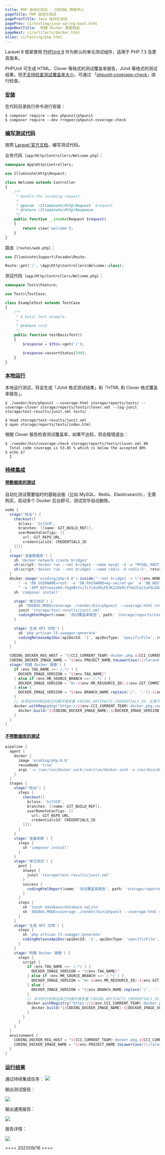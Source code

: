 ```yaml
---
title: PHP 自动化测试 - CODING 帮助中心
pageTitle: PHP 自动化测试
pagePrevTitle: Java 自动化测试
pagePrev: ci/testing/java-spring-boot.html
pageNextTitle:  构建 Docker 类型制品
pageNext: ci/artifacts/docker.html
alias: ci/testing/php.html
---
```


Laravel 8 框架使用 [PHPUnit 9](https://phpunit.de/) 作为默认的单元测试组件，适用于 PHP 7.3 及更高版本。

PHPUnit 可生成 HTML、Clover 等格式的测试覆盖率报告，JUnit 等格式的测试结果，但[不支持检查测试覆盖率大小](https://github.com/sebastianbergmann/phpunit/issues/1877)，可通过 「[phpunit-coverage-check](https://packagist.org/packages/rregeer/phpunit-coverage-check)」进行检查。

### [安装](#install)

在代码目录执行命令进行安装：

```shell
$ composer require --dev phpunit/phpunit
$ composer require --dev rregeer/phpunit-coverage-check
```

### [编写测试代码](#code)

按照 [Laravel 官方文档](https://laravel.com/docs/testing)，编写测试代码。

业务代码（`app/Http/Controllers/Welcome.php`）：

```php
namespace App\Http\Controllers;

use Illuminate\Http\Request;

class Welcome extends Controller
{
    /**
     * Handle the incoming request.
     *
     * @param  \Illuminate\Http\Request  $request
     * @return \Illuminate\Http\Response
     */
    public function __invoke(Request $request)
    {
        return view('welcome');
    }
}
```

路由（`routes/web.php`）：

```php
use Illuminate\Support\Facades\Route;

Route::get('/', \App\Http\Controllers\Welcome::class);
```

测试代码（`app/Http/Controllers/Welcome.php`）：

```php
namespace Tests\Feature;

use Tests\TestCase;

class ExampleTest extends TestCase
{
    /**
     * A basic test example.
     *
     * @return void
     */
    public function testBasicTest()
    {
        $response = $this->get('/');

        $response->assertStatus(200);
    }
}
```

### [本地运行](#run)

本地运行测试，将会生成「JUnit 格式测试结果」和「HTML 和 Clover 格式覆盖率报告」。


```shell
$ ./vendor/bin/phpunit --coverage-html storage/reports/tests/ --coverage-clover storage/reports/tests/clover.xml --log-junit storage/test-results/junit.xml tests/

$ head storage/test-results/junit.xml
$ open storage/reports/tests/index.html
```

根据 Clover 报告检查测试覆盖率，如果不达标，将会报错退出：

```shell
$ ./vendor/bin/coverage-check storage/reports/tests/clover.xml 80
  Total code coverage is 53.85 % which is below the accepted 80%
$ echo $?
  1
```

### [持续集成](#ci)

#### [带数据库的测试](#jenkins-phpunit-mysql)

自动化测试需要临时的基础设施（比如 MySQL、Redis、Elasticsearch），无需购买，启动多个 Docker 后台即可，测试完毕自动删除。

```groovy
node {
  stage("检出") {
    checkout([
      $class: 'GitSCM',
      branches: [[name: GIT_BUILD_REF]],
      userRemoteConfigs: [[
        url: GIT_REPO_URL,
        credentialsId: CREDENTIALS_ID
    ]]])
  }
  stage('准备数据库') {
    sh 'docker network create bridge1'
    sh(script:'docker run --net bridge1 --name mysql -d -e "MYSQL_ROOT_PASSWORD=my-secret-pw" -e "MYSQL_DATABASE=test_db" mysql:5.7', returnStdout: true)
    sh(script:'docker run --net bridge1 --name redis -d redis:5', returnStdout: true)
  }
  docker.image('ecoding/php:8.0').inside("--net bridge1 -v \"${env.WORKSPACE}:/root/code\" -e 'APP_ENV=testing' -e 'DB_DATABASE=test_db'" +
      " -e 'DB_USERNAME=root' -e 'DB_PASSWORD=my-secret-pw' -e 'DB_HOST=mysql' -e 'REDIS_HOST=redis'" +
      " -e 'APP_KEY=base64:tbgOBtYci7i7cdx5RiFE3KZzUkRtJfbU3lbj5uPdL8U='") {
    sh 'composer install'

    stage('单元测试') {
      sh 'XDEBUG_MODE=coverage ./vendor/bin/phpunit --coverage-html storage/reports/tests/ --log-junit storage/test-results/junit.xml --coverage-text tests/'
      junit 'storage/test-results/junit.xml'
      codingHtmlReport(name: '测试覆盖率报告', path: 'storage/reports/tests/')
    }

    stage('生成 API 文档') {
      sh 'php artisan l5-swagger:generate'
      codingReleaseApiDoc(apiDocId: '1', apiDocType: 'specificFile', resultFile: 'storage/api-docs/api-docs.json')
    }
  }

  CODING_DOCKER_REG_HOST = "${CCI_CURRENT_TEAM}-docker.pkg.${CCI_CURRENT_DOMAIN}"
  CODING_DOCKER_IMAGE_NAME = "${env.PROJECT_NAME.toLowerCase()}/laravel-docker/laravel-demo"
  stage('构建 Docker 镜像') {
    if (env.TAG_NAME ==~ /.*/ ) {
      DOCKER_IMAGE_VERSION = "${env.TAG_NAME}"
    } else if (env.MR_SOURCE_BRANCH ==~ /.*/ ) {
      DOCKER_IMAGE_VERSION = "mr-${env.MR_RESOURCE_ID}-${env.GIT_COMMIT_SHORT}"
    } else {
      DOCKER_IMAGE_VERSION = "${env.BRANCH_NAME.replace('/', '-')}-${env.GIT_COMMIT_SHORT}"
    }
    // 本项目内的制品库已内置环境变量 CODING_ARTIFACTS_CREDENTIALS_ID，无需手动设置
    docker.withRegistry("https://${env.CCI_CURRENT_TEAM}-docker.pkg.coding.net", "${env.CODING_ARTIFACTS_CREDENTIALS_ID}") {
      docker.build("${CODING_DOCKER_IMAGE_NAME}:${DOCKER_IMAGE_VERSION}").push()
    }
  }
}
```

#### [不带数据库的测试](#jenkins-phpunit)

```groovy
pipeline {
  agent {
    docker {
      image 'ecoding/php:8.0'
      reuseNode 'true'
      args '-v /var/run/docker.sock:/var/run/docker.sock -v /usr/bin/docker:/usr/bin/docker'
    }
  }
  stages {
    stage("检出") {
      steps {
        checkout([
          $class: 'GitSCM',
          branches: [[name: GIT_BUILD_REF]],
          userRemoteConfigs: [[
            url: GIT_REPO_URL,
            credentialsId: CREDENTIALS_ID
        ]]])
      }
    }
    stage('准备依赖') {
      steps {
        sh 'composer install'
      }
    }
    stage('单元测试') {
      post {
        always {
          junit 'storage/test-results/junit.xml'
        }
        success {
          codingHtmlReport(name: '测试覆盖率报告', path: 'storage/reports/tests/')
        }
      }
      steps {
        sh 'touch database/database.sqlite'
        sh 'XDEBUG_MODE=coverage ./vendor/bin/phpunit --coverage-html storage/reports/tests/ --log-junit storage/test-results/junit.xml --coverage-text tests/'
      }
    }
    stage('生成 API 文档') {
      steps {
        sh 'php artisan l5-swagger:generate'
        codingReleaseApiDoc(apiDocId: '1', apiDocType: 'specificFile', resultFile: 'storage/api-docs/api-docs.json')
      }
    }
    stage('构建 Docker 镜像') {
      steps {
        script {
          if (env.TAG_NAME ==~ /.*/ ) {
            DOCKER_IMAGE_VERSION = "${env.TAG_NAME}"
          } else if (env.MR_SOURCE_BRANCH ==~ /.*/ ) {
            DOCKER_IMAGE_VERSION = "mr-${env.MR_RESOURCE_ID}-${env.GIT_COMMIT_SHORT}"
          } else {
            DOCKER_IMAGE_VERSION = "${env.BRANCH_NAME.replace('/', '-')}-${env.GIT_COMMIT_SHORT}"
          }
          // 本项目内的制品库已内置环境变量 CODING_ARTIFACTS_CREDENTIALS_ID，无需手动设置
          docker.withRegistry("https://${env.CCI_CURRENT_TEAM}-docker.pkg.coding.net", "${env.CODING_ARTIFACTS_CREDENTIALS_ID}") {
            docker.build("${CODING_DOCKER_IMAGE_NAME}:${DOCKER_IMAGE_VERSION}").push()
          }
        }
      }
    }
  }
  environment {
    CODING_DOCKER_REG_HOST = "${CCI_CURRENT_TEAM}-docker.pkg.${CCI_CURRENT_DOMAIN}"
    CODING_DOCKER_IMAGE_NAME = "${env.PROJECT_NAME.toLowerCase()}/laravel-docker/laravel-demo"
  }
}
```

### [运行结果](#screenshots)

通过持续集成任务：
![](https://help-assets.codehub.cn/enterprise/20210611181111.png)

输出测试报告：

![](https://help-assets.codehub.cn/enterprise/20200923121714.png)

输出通用报告：

![](https://help-assets.codehub.cn/enterprise/20201119164045.png)

报告详情：

![](https://help-assets.codehub.cn/enterprise/20201119164317.png)

==== 2021/09/16 ====
